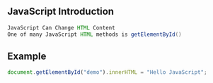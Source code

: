 ## JavaScript Introduction

```java 
JavaScript Can Change HTML Content
One of many JavaScript HTML methods is getElementById()
```

## Example
```javascript
document.getElementById("demo").innerHTML = "Hello JavaScript";
```
